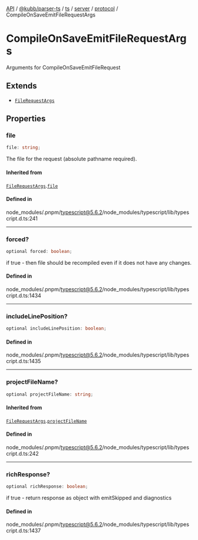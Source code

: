 [API](../../../../../../../../../packages.md) / [@kubb/parser-ts](../../../../../../../index.md) / [ts](../../../../../index.md) / [server](../../../index.md) / [protocol](../index.md) / CompileOnSaveEmitFileRequestArgs

# CompileOnSaveEmitFileRequestArgs

Arguments for CompileOnSaveEmitFileRequest

## Extends

- [`FileRequestArgs`](FileRequestArgs.md)

## Properties

### file

```ts
file: string;
```

The file for the request (absolute pathname required).

#### Inherited from

[`FileRequestArgs`](FileRequestArgs.md).[`file`](FileRequestArgs.md#file)

#### Defined in

node\_modules/.pnpm/typescript@5.6.2/node\_modules/typescript/lib/typescript.d.ts:241

***

### forced?

```ts
optional forced: boolean;
```

if true - then file should be recompiled even if it does not have any changes.

#### Defined in

node\_modules/.pnpm/typescript@5.6.2/node\_modules/typescript/lib/typescript.d.ts:1434

***

### includeLinePosition?

```ts
optional includeLinePosition: boolean;
```

#### Defined in

node\_modules/.pnpm/typescript@5.6.2/node\_modules/typescript/lib/typescript.d.ts:1435

***

### projectFileName?

```ts
optional projectFileName: string;
```

#### Inherited from

[`FileRequestArgs`](FileRequestArgs.md).[`projectFileName`](FileRequestArgs.md#projectfilename)

#### Defined in

node\_modules/.pnpm/typescript@5.6.2/node\_modules/typescript/lib/typescript.d.ts:242

***

### richResponse?

```ts
optional richResponse: boolean;
```

if true - return response as object with emitSkipped and diagnostics

#### Defined in

node\_modules/.pnpm/typescript@5.6.2/node\_modules/typescript/lib/typescript.d.ts:1437
